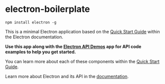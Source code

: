 # electron-boilerplate

`npm install electron -g`

This is a minimal Electron application based on the [Quick Start Guide](http://electron.atom.io/docs/latest/tutorial/quick-start) within the Electron documentation.

**Use this app along with the [Electron API Demos](http://electron.atom.io/#get-started) app for API code examples to help you get started.**

You can learn more about each of these components within the [Quick Start Guide](http://electron.atom.io/docs/latest/tutorial/quick-start).

Learn more about Electron and its API in the [documentation](http://electron.atom.io/docs/latest).
